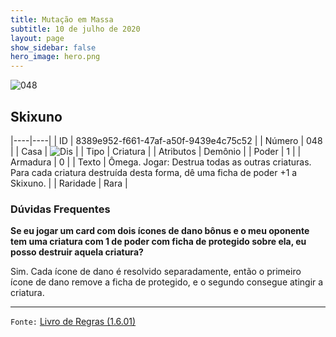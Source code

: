 ```yaml
---
title: Mutação em Massa
subtitle: 10 de julho de 2020
layout: page
show_sidebar: false
hero_image: hero.png
---
```


![048](https://cdn.keyforgegame.com/media/card_front/pt/479_048_4X83M6W9R45W_pt.png)

## Skixuno

|----|----|
| ID | 8389e952-f661-47af-a50f-9439e4c75c52 |
| Número | 048 |
| Casa | ![Dis](https://archonarcana.com/images/thumb/e/e8/Dis.png/22px-Dis.png "Dis") |
| Tipo | Criatura |
| Atributos | Demônio |
| Poder | 1 |
| Armadura | 0 |
| Texto | Ômega.   Jogar: Destrua todas as outras criaturas. Para cada criatura destruída desta forma, dê uma ficha de poder +1 a Skixuno. |
| Raridade | Rara |

### Dúvidas Frequentes

**Se eu jogar um card com dois ícones de dano bônus e o meu
oponente tem uma criatura com 1 de poder com ficha de protegido
sobre ela, eu posso destruir aquela criatura?**

Sim. Cada ícone de dano é resolvido separadamente, então o primeiro
ícone de dano remove a ficha de protegido, e o segundo consegue
atingir a criatura.

<hr/>

`Fonte:` [Livro de Regras (1.6.01)](https://drive.google.com/open?id=1YNhLKUC0xfriiMwFYpDu1Go3zPJw6gYo)
